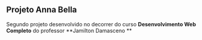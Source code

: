 ## Projeto Anna Bella

Segundo projeto desenvolvido no decorrer do curso **Desenvolvimento Web Completo** do professor **Jamilton Damasceno **

